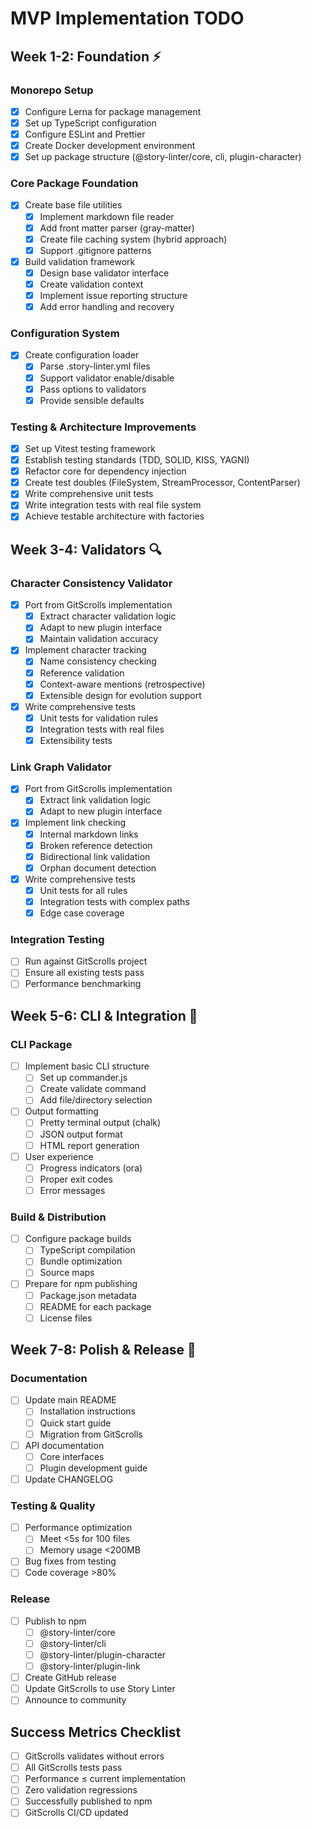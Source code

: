 # MVP Implementation TODO

## Week 1-2: Foundation ⚡️

### Monorepo Setup
- [x] Configure Lerna for package management
- [x] Set up TypeScript configuration
- [x] Configure ESLint and Prettier
- [x] Create Docker development environment
- [x] Set up package structure (@story-linter/core, cli, plugin-character)

### Core Package Foundation
- [x] Create base file utilities
  - [x] Implement markdown file reader
  - [x] Add front matter parser (gray-matter)
  - [x] Create file caching system (hybrid approach)
  - [x] Support .gitignore patterns
- [x] Build validation framework
  - [x] Design base validator interface
  - [x] Create validation context
  - [x] Implement issue reporting structure
  - [x] Add error handling and recovery

### Configuration System
- [x] Create configuration loader
  - [x] Parse .story-linter.yml files
  - [x] Support validator enable/disable
  - [x] Pass options to validators
  - [x] Provide sensible defaults

### Testing & Architecture Improvements
- [x] Set up Vitest testing framework
- [x] Establish testing standards (TDD, SOLID, KISS, YAGNI)
- [x] Refactor core for dependency injection
- [x] Create test doubles (FileSystem, StreamProcessor, ContentParser)
- [x] Write comprehensive unit tests
- [x] Write integration tests with real file system
- [x] Achieve testable architecture with factories

## Week 3-4: Validators 🔍

### Character Consistency Validator
- [x] Port from GitScrolls implementation
  - [x] Extract character validation logic
  - [x] Adapt to new plugin interface
  - [x] Maintain validation accuracy
- [x] Implement character tracking
  - [x] Name consistency checking
  - [x] Reference validation
  - [x] Context-aware mentions (retrospective)
  - [x] Extensible design for evolution support
- [x] Write comprehensive tests
  - [x] Unit tests for validation rules
  - [x] Integration tests with real files
  - [x] Extensibility tests

### Link Graph Validator
- [x] Port from GitScrolls implementation
  - [x] Extract link validation logic
  - [x] Adapt to new plugin interface
- [x] Implement link checking
  - [x] Internal markdown links
  - [x] Broken reference detection
  - [x] Bidirectional link validation
  - [x] Orphan document detection
- [x] Write comprehensive tests
  - [x] Unit tests for all rules
  - [x] Integration tests with complex paths
  - [x] Edge case coverage

### Integration Testing
- [ ] Run against GitScrolls project
- [ ] Ensure all existing tests pass
- [ ] Performance benchmarking

## Week 5-6: CLI & Integration 🚀

### CLI Package
- [ ] Implement basic CLI structure
  - [ ] Set up commander.js
  - [ ] Create validate command
  - [ ] Add file/directory selection
- [ ] Output formatting
  - [ ] Pretty terminal output (chalk)
  - [ ] JSON output format
  - [ ] HTML report generation
- [ ] User experience
  - [ ] Progress indicators (ora)
  - [ ] Proper exit codes
  - [ ] Error messages

### Build & Distribution
- [ ] Configure package builds
  - [ ] TypeScript compilation
  - [ ] Bundle optimization
  - [ ] Source maps
- [ ] Prepare for npm publishing
  - [ ] Package.json metadata
  - [ ] README for each package
  - [ ] License files

## Week 7-8: Polish & Release 🎯

### Documentation
- [ ] Update main README
  - [ ] Installation instructions
  - [ ] Quick start guide
  - [ ] Migration from GitScrolls
- [ ] API documentation
  - [ ] Core interfaces
  - [ ] Plugin development guide
- [ ] Update CHANGELOG

### Testing & Quality
- [ ] Performance optimization
  - [ ] Meet <5s for 100 files
  - [ ] Memory usage <200MB
- [ ] Bug fixes from testing
- [ ] Code coverage >80%

### Release
- [ ] Publish to npm
  - [ ] @story-linter/core
  - [ ] @story-linter/cli
  - [ ] @story-linter/plugin-character
  - [ ] @story-linter/plugin-link
- [ ] Create GitHub release
- [ ] Update GitScrolls to use Story Linter
- [ ] Announce to community

## Success Metrics Checklist

- [ ] GitScrolls validates without errors
- [ ] All GitScrolls tests pass
- [ ] Performance ≤ current implementation
- [ ] Zero validation regressions
- [ ] Successfully published to npm
- [ ] GitScrolls CI/CD updated